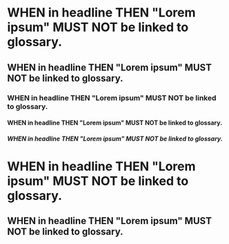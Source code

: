 # WHEN in headline THEN "Lorem ipsum" MUST NOT be linked to glossary.

## WHEN in headline THEN "Lorem ipsum" MUST NOT be linked to glossary.

### WHEN in headline THEN "Lorem ipsum" MUST NOT be linked to glossary.

#### WHEN in headline THEN "Lorem ipsum" MUST NOT be linked to glossary.

##### WHEN in headline THEN "Lorem ipsum" MUST NOT be linked to glossary.

# WHEN in headline THEN "Lorem ipsum" MUST NOT be linked to glossary.

## WHEN in headline THEN "Lorem ipsum" MUST NOT be linked to glossary.
